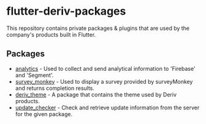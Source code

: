 # flutter-deriv-packages
This repository contains private packages & plugins that are used by the company's products built in Flutter.

## Packages

* [analytics](./packages/analytics) - Used to collect and send analytical information to 'Firebase' and 'Segment'.
* [survey_monkey](./packages/survey_monkey) - Used to display a survey provided by surveyMonkey and returns completion results.
* [deriv_theme](./packages/deriv_theme) - A package that contains the theme used by Deriv products.
* [update_checker](./packages/update_checker) - Check and retrieve update information from the server for the given package.